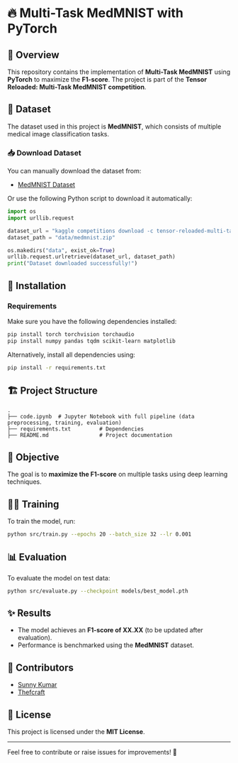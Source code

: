 # 🔥 Multi-Task MedMNIST with PyTorch

## 📌 Overview
This repository contains the implementation of **Multi-Task MedMNIST** using **PyTorch** to maximize the **F1-score**. The project is part of the **Tensor Reloaded: Multi-Task MedMNIST competition**.

## 📂 Dataset
The dataset used in this project is **MedMNIST**, which consists of multiple medical image classification tasks.

### 📥 Download Dataset
You can manually download the dataset from:
- [MedMNIST Dataset](https://www.kaggle.com/competitions/tensor-reloaded-multi-task-med-mnist/data)

Or use the following Python script to download it automatically:
```python
import os
import urllib.request

dataset_url = "kaggle competitions download -c tensor-reloaded-multi-task-med-mnist"
dataset_path = "data/medmnist.zip"

os.makedirs("data", exist_ok=True)
urllib.request.urlretrieve(dataset_url, dataset_path)
print("Dataset downloaded successfully!")
```

## 🚀 Installation
### **Requirements**
Make sure you have the following dependencies installed:
```bash
pip install torch torchvision torchaudio
pip install numpy pandas tqdm scikit-learn matplotlib
```

Alternatively, install all dependencies using:
```bash
pip install -r requirements.txt
```

## 🏗️ Project Structure
```
.
├── code.ipynb  # Jupyter Notebook with full pipeline (data preprocessing, training, evaluation)
├── requirements.txt         # Dependencies
├── README.md                # Project documentation
```

## 🎯 Objective
The goal is to **maximize the F1-score** on multiple tasks using deep learning techniques.

## 🏋️‍♂️ Training
To train the model, run:
```bash
python src/train.py --epochs 20 --batch_size 32 --lr 0.001
```

## 📊 Evaluation
To evaluate the model on test data:
```bash
python src/evaluate.py --checkpoint models/best_model.pth
```

## ✨ Results
- The model achieves an **F1-score of XX.XX** (to be updated after evaluation).
- Performance is benchmarked using the **MedMNIST** dataset.

## 🤝 Contributors
- [Sunny Kumar](https://github.com/Epoch-Seeker)
- [Thefcraft](https://github.com/thefcraft)

## 📜 License
This project is licensed under the **MIT License**.

---
Feel free to contribute or raise issues for improvements! 🚀

